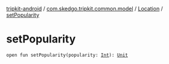 [tripkit-android](../../index.md) / [com.skedgo.tripkit.common.model](../index.md) / [Location](index.md) / [setPopularity](./set-popularity.md)

# setPopularity

`open fun setPopularity(popularity: `[`Int`](https://kotlinlang.org/api/latest/jvm/stdlib/kotlin/-int/index.html)`): `[`Unit`](https://kotlinlang.org/api/latest/jvm/stdlib/kotlin/-unit/index.html)
